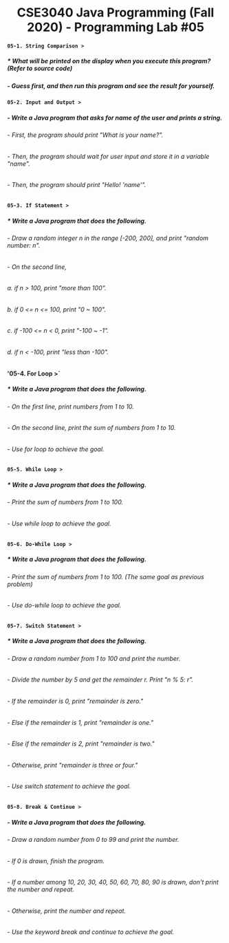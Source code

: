 # <h1 align='center'> CSE3040 Java Programming (Fall 2020) - Programming Lab #05

#### **`05-1. String Comparison >`**

##### * What will be printed on the display when you execute this program? (Refer to source code)
##### - Guess first, and then run this program and see the result for yourself.

#### **`05-2. Input and Output >`**

##### - Write a Java program that asks for name of the user and prints a string.
###### - First, the program should print "What is your name?".
###### - Then, the program should wait for user input and store it in a variable "name".
###### - Then, the program should print "Hello! 'name'".

#### **`05-3. If Statement >`**

##### * Write a Java program that does the following.
###### - Draw a random integer n in the range [-200, 200], and print "random number: n".
###### - On the second line, 
###### a. if n > 100, print "more than 100".
###### b. if 0 <= n <= 100, print "0 ~ 100".
###### c. if -100 <= n < 0, print "-100 ~ -1".
###### d. if n < -100, print "less than -100".

#### **'05-4. For Loop >`**

##### * Write a Java program that does the following.
###### - On the first line, print numbers from 1 to 10.
###### - On the second line, print the sum of numbers from 1 to 10.
###### - Use for loop to achieve the goal. 

#### **`05-5. While Loop >`**

##### * Write a Java program that does the following.
###### - Print the sum of numbers from 1 to 100.
###### - Use while loop to achieve the goal.

#### **`05-6. Do-While Loop >`**

##### * Write a Java program that does the following.
###### - Print the sum of numbers from 1 to 100. (The same goal as previous problem)
###### - Use do-while loop to achieve the goal.

#### **`05-7. Switch Statement >`**

##### * Write a Java program that does the following.
###### - Draw a random number from 1 to 100 and print the number.
###### - Divide the number by 5 and get the remainder r. Print "n % 5: r".
###### - If the remainder is 0, print "remainder is zero."
###### - Else if the remainder is 1, print "remainder is one."
###### - Else if the remainder is 2, print "remainder is two."
###### - Otherwise, print "remainder is three or four."
###### - Use switch statement to achieve the goal.

#### **`05-8. Break & Continue >`**

##### - Write a Java program that does the following.
###### - Draw a random number from 0 to 99 and print the number.
###### - If 0 is drawn, finish the program.
###### - If a number among 10, 20, 30, 40, 50, 60, 70, 80, 90 is drawn, don't print the number and repeat.
###### - Otherwise, print the number and repeat.
###### - Use the keyword break and continue to achieve the goal.
